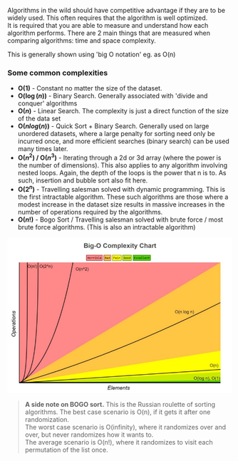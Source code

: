 Algorithms in the wild should have competitive advantage if they are to be widely used. This often requires that the algorithm is well optimized.  
It is required that you are able to measure and understand how each algorithm performs. There are 2 main things that are measured when comparing algorithms: time and space complexity.

This is generally shown using 'big O notation' eg. as O(n)

### Some common complexities
- **O($1$)** - Constant no matter the size of the dataset.
- **O($\log(n)$)** - Binary Search. Generally associated with 'divide and conquer' algorithms
- **O($n$)** - Linear Search. The complexity is just a direct function of the size of the data set
- **O($n log(n)$)** - Quick Sort + Binary Search. Generally used on large unordered datasets, where a large penalty for sorting need only be incurred once, and more efficient searches (binary search) can be used many times later.
- **O($n^2$) / O($n^3$)** - Iterating through a 2d or 3d array (where the power is the number of dimensions). This also applies to any algorithm involving nested loops. Again, the depth of the loops is the power that n is to. As such, insertion and bubble sort also fit here.
- **O($2^n$)** - Travelling salesman solved with dynamic programming. This is the first intractable algorithm. These such algorithms are those where a modest increase in the dataset size results in massive increases in the number of operations required by the algorithms.
- **O($n!$)** - Bogo Sort / Travelling salesman solved with brute force / most brute force algorithms. (This is also an intractable algorithm)

![A graph of the common complexities](./Images/Speeds_of_algorithms/Graph.jpeg "Big-O complexity Chart")

>__A side note on BOGO sort.__
>This is the Russian roulette of sorting algorithms. The best case scenario is O(n), if it gets it after one randomization.  
> The worst case scenario is O(infinity), where it randomizes over and over, but never randomizes how it wants to.  
> The average scenario is O(n!), where it randomizes to visit each permutation of the list once.